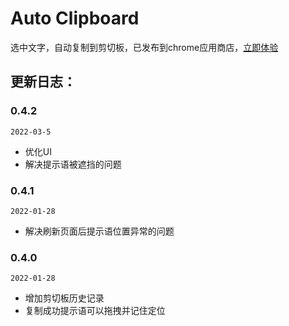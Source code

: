 # Auto Clipboard

选中文字，自动复制到剪切板，已发布到chrome应用商店，[立即体验](https://chrome.google.com/webstore/detail/auto-clipboard/inhnhgihdkbalmmojcbpalkkmhkmcdjm)

## 更新日志：  

### 0.4.2
```2022-03-5```

* 优化UI
* 解决提示语被遮挡的问题

### 0.4.1
```2022-01-28```

* 解决刷新页面后提示语位置异常的问题

### 0.4.0
```2022-01-28```

* 增加剪切板历史记录
* 复制成功提示语可以拖拽并记住定位